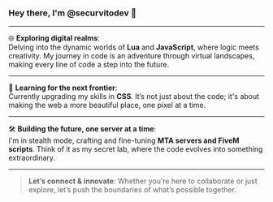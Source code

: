 <!-- # ![Welcome Banner](https://example.com/your-banner-image.png) -->
<!-- Replace with an actual image link -->

### Hey there, I'm **@securvitodev** 👾

---

🌐 **Exploring digital realms**:  
Delving into the dynamic worlds of **Lua** and **JavaScript**, where logic meets creativity. My journey in code is an adventure through virtual landscapes, making every line of code a step into the future.

---

🚀 **Learning for the next frontier**:  
Currently upgrading my skills in **CSS**. It’s not just about the code; it's about making the web a more beautiful place, one pixel at a time.

---

🛠 **Building the future, one server at a time**:  
I'm in stealth mode, crafting and fine-tuning **MTA servers and FiveM scripts**. Think of it as my secret lab, where the code evolves into something extraordinary.

---

<!--![Divider](https://example.com/futuristic-divider.png)  -->
<!-- Replace with an actual image link -->

> **Let’s connect & innovate**: Whether you’re here to collaborate or just explore, let’s push the boundaries of what’s possible together.

<!-- ![GitHub Stats](https://github-readme-stats.vercel.app/api?username=securvitodev&show_icons=true&theme=radical)-->
<!-- Replace the theme and username if necessary -->

